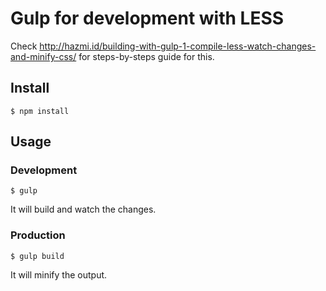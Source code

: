 # Gulp for development with LESS
Check http://hazmi.id/building-with-gulp-1-compile-less-watch-changes-and-minify-css/ for steps-by-steps guide for this.

## Install
```
$ npm install
```

## Usage
### Development
```
$ gulp
```
It will build and watch the changes.

### Production
```
$ gulp build
```
It will minify the output.